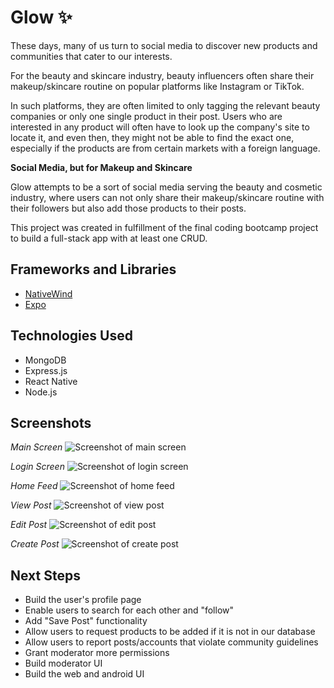 
# Glow ✨

These days, many of us turn to social media to discover new products and communities that cater to our interests.

For the beauty and skincare industry, beauty influencers often share their makeup/skincare routine on popular platforms like Instagram or TikTok. 

In such platforms, they are often limited to only tagging the relevant beauty companies or only one single product in their post. Users who are interested in any product will often have to look up the company's site to locate it, and even then, they might not be able to find the exact one, especially if the products are from certain markets with a foreign language.

**Social Media, but for Makeup and Skincare**

Glow attempts to be a sort of social media serving the beauty and cosmetic industry, where users can not only share their makeup/skincare routine with their followers but also add those products to their posts.

This project was created in fulfillment of the final coding bootcamp project to build a full-stack app with at least one CRUD.

## Frameworks and Libraries

* [NativeWind](https://www.nativewind.dev/)
* [Expo](https://expo.dev/)

## Technologies Used
* MongoDB
* Express.js
* React Native
* Node.js

## Screenshots
*Main Screen*
![Screenshot of main screen](./glow-app/assets/images/glow_main.PNG)

*Login Screen*
![Screenshot of login screen](./glow-app/assets/images/glow_login.PNG)

*Home Feed*
![Screenshot of home feed](./glow-app/assets/images/glow_homefeed.PNG)

*View Post*
![Screenshot of view post](./glow-app/assets/images/glow_viewpost.PNG)

*Edit Post*
![Screenshot of edit post](./glow-app/assets/images/glow_editpost.PNG)

*Create Post*
![Screenshot of create post](./glow-app/assets/images/glow_newpost.PNG)

## Next Steps

* Build the user's profile page
* Enable users to search for each other and "follow"
* Add "Save Post" functionality
* Allow users to request products to be added if it is not in our database
* Allow users to report posts/accounts that violate community guidelines
* Grant moderator more permissions
* Build moderator UI
* Build the web and android UI